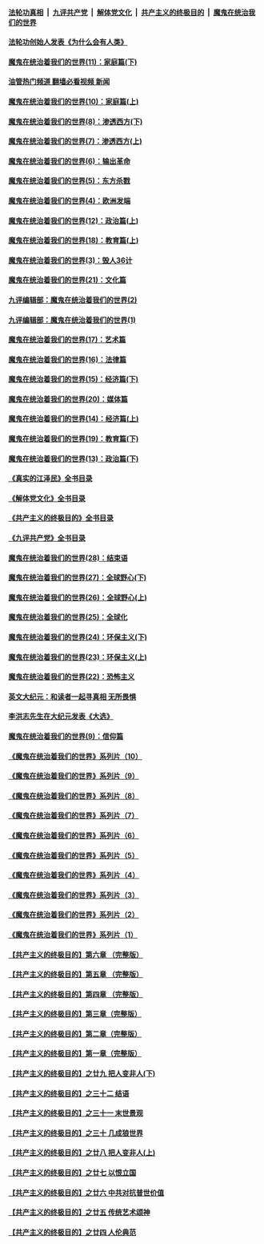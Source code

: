 ####  [法轮功真相](../../../../basic/blob/master/README.md?t=04120411) &nbsp;|&nbsp; [九评共产党](../../../../9ping.md/blob/master/README.md?t=04120411) &nbsp;|&nbsp; [解体党文化](../../../../jtdwh.md/blob/master/README.md?t=04120411)  &nbsp;|&nbsp; [共产主义的终极目的](../../../../gczydzjmd.md/blob/master/README.md?t=04120411) &nbsp;|&nbsp; [魔鬼在统治我们的世界](../../../../mgztzwmdsj.md/blob/master/README.md?t=04120411) 

#### [法轮功创始人发表《为什么会有人类》](../pages/nsc422/n13912117.md?t=04120411) 

#### [魔鬼在统治着我们的世界(11)：家庭篇(下)](../pages/nsc422/n10440961.md?t=04120411) 

#### [油管热门频道 翻墙必看视频 新闻](http://129.146.143.75:81/youtube.html?04120411)

#### [魔鬼在统治着我们的世界(10)：家庭篇(上)](../pages/nsc422/n10435448.md?t=04120411) 

#### [魔鬼在统治着我们的世界(8)：渗透西方(下)](../pages/nsc422/n10429603.md?t=04120411) 

#### [魔鬼在统治着我们的世界(7)：渗透西方(上)](../pages/nsc422/n10426013.md?t=04120411) 

#### [魔鬼在统治着我们的世界(6)：输出革命](../pages/nsc422/n10421536.md?t=04120411) 

#### [魔鬼在统治着我们的世界(5)：东方杀戮](../pages/nsc422/n10417707.md?t=04120411) 

#### [魔鬼在统治着我们的世界(4)：欧洲发端](../pages/nsc422/n10414890.md?t=04120411) 

#### [魔鬼在统治着我们的世界(12)：政治篇(上)](../pages/nsc422/n10444576.md?t=04120411) 

#### [魔鬼在统治着我们的世界(18)：教育篇(上)](../pages/nsc422/n10526970.md?t=04120411) 

#### [魔鬼在统治着我们的世界(3)：毁人36计](../pages/nsc422/n10411583.md?t=04120411) 

#### [魔鬼在统治着我们的世界(21)：文化篇](../pages/nsc422/n10597706.md?t=04120411) 

#### [九评编辑部：魔鬼在统治着我们的世界(2)](../pages/nsc422/n10410036.md?t=04120411) 

#### [九评编辑部：魔鬼在统治着我们的世界(1)](../pages/nsc422/n10406825.md?t=04120411) 

#### [魔鬼在统治着我们的世界(17)：艺术篇](../pages/nsc422/n10499093.md?t=04120411) 

#### [魔鬼在统治着我们的世界(16)：法律篇](../pages/nsc422/n10485969.md?t=04120411) 

#### [魔鬼在统治着我们的世界(15)：经济篇(下)](../pages/nsc422/n10469975.md?t=04120411) 

#### [魔鬼在统治着我们的世界(20)：媒体篇](../pages/nsc422/n10586579.md?t=04120411) 

#### [魔鬼在统治着我们的世界(14)：经济篇(上)](../pages/nsc422/n10457370.md?t=04120411) 

#### [魔鬼在统治着我们的世界(19)：教育篇(下)](../pages/nsc422/n10564808.md?t=04120411) 

#### [魔鬼在统治着我们的世界(13)：政治篇(下)](../pages/nsc422/n10448270.md?t=04120411) 

#### [《真实的江泽民》全书目录](../pages/nsc422/n13721399.md?t=04120411) 

#### [《解体党文化》全书目录](../pages/nsc422/n13721157.md?t=04120411) 

#### [《共产主义的终极目的》全书目录](../pages/nsc422/n13721048.md?t=04120411) 

#### [《九评共产党》全书目录](../pages/nsc422/n13708085.md?t=04120411) 

#### [魔鬼在统治着我们的世界(28)：结束语](../pages/nsc422/n10936246.md?t=04120411) 

#### [魔鬼在统治着我们的世界(27)：全球野心(下)](../pages/nsc422/n10928319.md?t=04120411) 

#### [魔鬼在统治着我们的世界(26)：全球野心(上)](../pages/nsc422/n10900318.md?t=04120411) 

#### [魔鬼在统治着我们的世界(25)：全球化](../pages/nsc422/n10788205.md?t=04120411) 

#### [魔鬼在统治着我们的世界(24)：环保主义(下)](../pages/nsc422/n10695307.md?t=04120411) 

#### [魔鬼在统治着我们的世界(23)：环保主义(上)](../pages/nsc422/n10688613.md?t=04120411) 

#### [魔鬼在统治着我们的世界(22)：恐怖主义](../pages/nsc422/n10614727.md?t=04120411) 

#### [英文大纪元：和读者一起寻真相 无所畏惧](../pages/nsc422/n12542027.md?t=04120411) 

#### [李洪志先生在大纪元发表《大选》](../pages/nsc422/n12534746.md?t=04120411) 

#### [魔鬼在统治着我们的世界(9)：信仰篇](../pages/nsc422/n10432159.md?t=04120411) 

#### [《魔鬼在统治着我们的世界》系列片（10）](../pages/nsc422/n12292670.md?t=04120411) 

#### [《魔鬼在统治着我们的世界》系列片（9）](../pages/nsc422/n12290859.md?t=04120411) 

#### [《魔鬼在统治着我们的世界》系列片（8）](../pages/nsc422/n12287445.md?t=04120411) 

#### [《魔鬼在统治着我们的世界》系列片（7）](../pages/nsc422/n12283425.md?t=04120411) 

#### [《魔鬼在统治着我们的世界》系列片（6）](../pages/nsc422/n12282314.md?t=04120411) 

#### [《魔鬼在统治着我们的世界》系列片（5）](../pages/nsc422/n12281419.md?t=04120411) 

#### [《魔鬼在统治着我们的世界》系列片（4）](../pages/nsc422/n12274024.md?t=04120411) 

#### [《魔鬼在统治着我们的世界》系列片（3）](../pages/nsc422/n12271322.md?t=04120411) 

#### [《魔鬼在统治着我们的世界》系列片（2）](../pages/nsc422/n12269049.md?t=04120411) 

#### [《魔鬼在统治着我们的世界》系列片（1）](../pages/nsc422/n12267575.md?t=04120411) 

#### [【共产主义的终极目的】第六章 （完整版）](../pages/nsc422/n11428913.md?t=04120411) 

#### [【共产主义的终极目的】第五章 （完整版）](../pages/nsc422/n11428912.md?t=04120411) 

#### [【共产主义的终极目的】第四章 （完整版）](../pages/nsc422/n11428907.md?t=04120411) 

#### [【共产主义的终极目的】第三章（完整版）](../pages/nsc422/n11428848.md?t=04120411) 

#### [【共产主义的终极目的】第二章（完整版）](../pages/nsc422/n11428831.md?t=04120411) 

#### [【共产主义的终极目的】第一章（完整版）](../pages/nsc422/n11417651.md?t=04120411) 

#### [【共产主义的终极目的】之廿九 把人变非人(下)](../pages/nsc422/n11344140.md?t=04120411) 

#### [【共产主义的终极目的】之三十二 结语](../pages/nsc422/n11360535.md?t=04120411) 

#### [【共产主义的终极目的】之三十一 末世景观](../pages/nsc422/n11351129.md?t=04120411) 

#### [【共产主义的终极目的】之三十 几成狼世界](../pages/nsc422/n11348280.md?t=04120411) 

#### [【共产主义的终极目的】之廿八 把人变非人(上)](../pages/nsc422/n11340492.md?t=04120411) 

#### [【共产主义的终极目的】之廿七 以恨立国](../pages/nsc422/n11336944.md?t=04120411) 

#### [【共产主义的终极目的】之廿六 中共对抗普世价值](../pages/nsc422/n11324785.md?t=04120411) 

#### [【共产主义的终极目的】之廿五 传统艺术颂神](../pages/nsc422/n11296396.md?t=04120411) 

#### [【共产主义的终极目的】之廿四 人伦典范](../pages/nsc422/n11296397.md?t=04120411) 

<img src='http://gfw-breaker.win/goodnews/indexes/nsc422.md' width='0px' height='0px'/>
